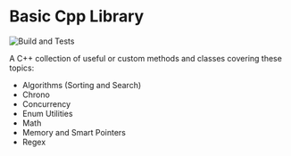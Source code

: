 # Basic Cpp Library

![Build and Tests](https://github.com/giuliom/BasicCppLibrary/actions/workflows/CI.yml/badge.svg?branch=main)

A C++ collection of useful or custom methods and classes covering these topics:
- Algorithms (Sorting and Search)
- Chrono
- Concurrency
- Enum Utilities
- Math
- Memory and Smart Pointers
- Regex

